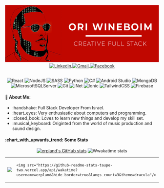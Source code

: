 <center>
<img src="https://github.com/erpland/erpland/blob/main/assets/banner.gif"/>
</center>

<div align="center">
<a href="https://www.linkedin.com/in/ori-wineboim/">
  <img align="center" alt="Linkedin" src="https://img.shields.io/badge/linkedin-%230077B5.svg?style=for-the-badge&logo=linkedin&logoColor=white" />
</a>
<a href="mailto:yanuka7@gmail.com.com">
  <img align="center" alt="Gmail" src="https://img.shields.io/badge/Gmail-D14836?style=for-the-badge&logo=gmail&logoColor=white" />
</a>
<a href="https://www.facebook.com/ORi.Win">
  <img align="center" alt="Facebook" src="https://github.com/shikhar1020jais1/Git-Social/blob/master/Icons/Facebook.png" />
</a>
</div>

<br/>

<div align="center">
  
  ![React](https://img.shields.io/badge/react-%2320232a.svg?style=for-the-badge&logo=react&logoColor=%2361DAFB)
  ![NodeJS](https://img.shields.io/badge/node.js-6DA55F?style=for-the-badge&logo=node.js&logoColor=white)
  ![SASS](https://img.shields.io/badge/SASS-hotpink.svg?style=for-the-badge&logo=SASS&logoColor=white)
  ![Python](https://img.shields.io/badge/python-3670A0?style=for-the-badge&logo=python&logoColor=ffdd54)
  ![C#](https://img.shields.io/badge/c%23-%23239120.svg?style=for-the-badge&logo=c-sharp&logoColor=white)
  ![Android Studio](https://img.shields.io/badge/Android%20Studio-3DDC84.svg?style=for-the-badge&logo=android-studio&logoColor=white)
    ![MongoDB](https://img.shields.io/badge/MongoDB-%234ea94b.svg?style=for-the-badge&logo=mongodb&logoColor=white)
    ![MicrosoftSQLServer](https://img.shields.io/badge/Microsoft%20SQL%20Sever-CC2927?style=for-the-badge&logo=microsoft%20sql%20server&logoColor=white)
  ![Git](https://img.shields.io/badge/git-%23F05033.svg?style=for-the-badge&logo=git&logoColor=white)
  ![.Net](https://img.shields.io/badge/.NET-5C2D91?style=for-the-badge&logo=.net&logoColor=white)
  ![Ionic](https://img.shields.io/badge/Ionic-%233880FF.svg?style=for-the-badge&logo=Ionic&logoColor=white)
  ![TailwindCSS](https://img.shields.io/badge/tailwindcss-%2338B2AC.svg?style=for-the-badge&logo=tailwind-css&logoColor=white)
  ![Firebase](https://img.shields.io/badge/firebase-%23039BE5.svg?style=for-the-badge&logo=firebase)

</div>

<h4>💬 About Me:</h4>
<ul>
  <li>:handshake: Full Stack Developer From Israel.</li>
  <li>:heart_eyes: Very enthusiastic about computers and programming.</li>
  <li>:closed_book: Loves to learn new things and develop my skill set.</li>
  <li>:musical_keyboard: Originted from the world of music production and sound design.</li>
</ul>

<h4>:chart_with_upwards_trend: Some Stats</h4>
<div align="center">

[![erpland's GitHub stats](https://github-readme-stats.vercel.app/api?username=erpland&card_width=300&theme=dracula&hide=prs,contribs)](https://github.com/erpland/github-readme-stats)
![Wwakatime stats](https://github-readme-stats-taupe-two.vercel.app/api/wakatime?username=erpland&hide_border=true&langs_count=3&theme=dracula)


</div>  
 
 <table>
  <tr>
  <td>
    <img src="https://github-readme-stats.vercel.app/api?username=erpland&card_width=300&theme=dracula&hide=prs,contribs"/>
    </td>

   <td>
     
    <img src="https://github-readme-stats-taupe-two.vercel.app/api/wakatime?username=erpland&hide_border=true&langs_count=3&theme=dracula"/>
     
   </td>
  </tr>
  
  </table>
<!--
**erpland/erpland** is a ✨ _special_ ✨ repository because its `README.md` (this file) appears on your GitHub profile.

Here are some ideas to get you started:

- 🔭 I’m currently working on ...
- 🌱 I’m currently learning ...
- 👯 I’m looking to collaborate on ...
- 🤔 I’m looking for help with ...
- 💬 Ask me about ...
- 📫 How to reach me: ...
- 😄 Pronouns: ...
- ⚡ Fun fact: ...
-->



![Alt text](https://spotify-recently-played-readme.vercel.app/api?user=6ibvcrra2ftjiiqyia74b7hhx)



